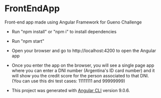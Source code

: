 # FrontEndApp

Front-end app made using Angular Framework for Gueno Challenge

- Run "npm install" or "npm i" to install dependencies

- Run "npm start"

- Open your browser and go to http://localhost:4200 to open the Angular app

- Once you enter the app on the browser, you will see a single page app where you can enter a DNI number (Argentina's ID card number) and it will show you the credit score for the person associated to that DNI.
  (You can use this dni test cases: 11111111 and 99999999)

- This project was generated with [Angular CLI](https://github.com/angular/angular-cli) version 9.0.6.
